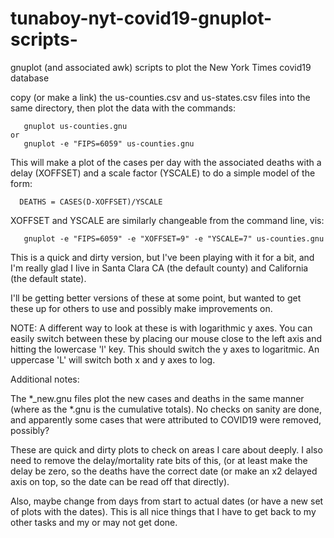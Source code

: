 # tunaboy-nyt-covid19-gnuplot-scripts-



gnuplot (and associated awk) scripts to plot the New York Times covid19 database

copy (or make a link) the us-counties.csv and us-states.csv files into the same directory, then plot the data with the commands:
    
       gnuplot us-counties.gnu
    or
       gnuplot -e "FIPS=6059" us-counties.gnu
    
 This will make a plot of the cases per day with the associated deaths with a delay (XOFFSET) and a scale factor (YSCALE) to do a simple model of the form:
    
      DEATHS = CASES(D-XOFFSET)/YSCALE
    
 XOFFSET and YSCALE are similarly changeable from the command line, vis:
    
       gnuplot -e "FIPS=6059" -e "XOFFSET=9" -e "YSCALE=7" us-counties.gnu
    
 This is a quick and dirty version, but I've been playing with it for a bit, and I'm really glad I live in Santa Clara CA (the default county) and California (the default state).
    
 I'll be getting better versions of these at some point, but wanted to get these up for others to use and possibly make improvements on.

 NOTE: A different way to look at these is with logarithmic y axes.  You can easily switch between these by placing our mouse close to the left axis and hitting the lowercase 'l' key.  This should switch the y axes to logaritmic.  An uppercase 'L' will switch both x and y axes to log.  

Additional notes:

The *_new.gnu files plot the new cases and deaths in the same manner (where as the *.gnu is the cumulative totals).  No checks on sanity are done, and apparently some cases that were attributed to COVID19 were removed, possibly?  

These are quick and dirty plots to check on areas I care about deeply.  I also need to remove the delay/mortality rate bits of this, (or at least make the delay be zero, so the deaths have the correct date (or make an x2 delayed axis on top, so the date can be read off that directly).

Also, maybe change from days from start to actual dates (or have a new set of plots with the dates).  This is all nice things that I have to get back to my other tasks and my or may not get done.
